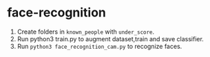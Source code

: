 # face-recognition

1. Create folders in `known_people` with `under_score`.
2. Run python3 train.py to augment dataset,train and save classifier.
3. Run `python3 face_recognition_cam.py` to recognize faces.